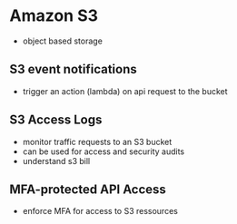 # Amazon S3
- object based storage

## S3 event notifications
- trigger an action (lambda) on api request to the bucket

## S3 Access Logs
- monitor traffic requests to an S3 bucket
- can be used for access and security audits
- understand s3 bill

## MFA-protected API Access
- enforce MFA for access to S3 ressources
